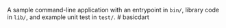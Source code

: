 A sample command-line application with an entrypoint in `bin/`, library code
in `lib/`, and example unit test in `test/`.
#   b a s i c d a r t  
 